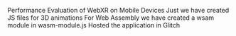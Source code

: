 Performance Evaluation of WebXR on Mobile Devices
Just we have created JS files for 3D animations
For Web Assembly we have created a wsam module in wasm-module.js
Hosted the application in Glitch 
